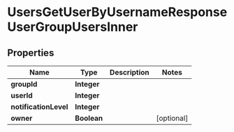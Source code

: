 

# UsersGetUserByUsernameResponseUserGroupUsersInner


## Properties

| Name | Type | Description | Notes |
|------------ | ------------- | ------------- | -------------|
|**groupId** | **Integer** |  |  |
|**userId** | **Integer** |  |  |
|**notificationLevel** | **Integer** |  |  |
|**owner** | **Boolean** |  |  [optional] |



